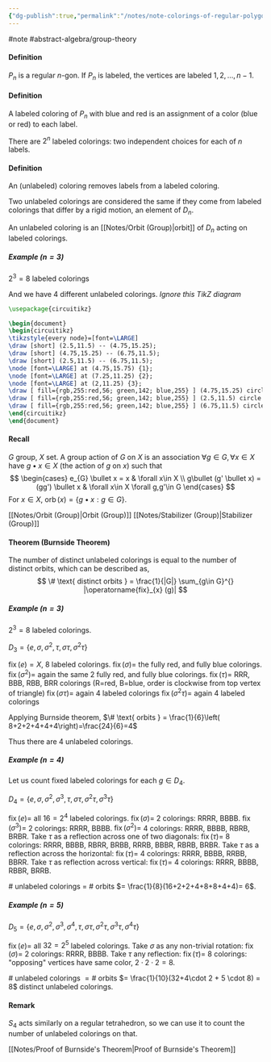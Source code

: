 ```yaml
---
{"dg-publish":true,"permalink":"/notes/note-colorings-of-regular-polygons/"}
---
```


#note #abstract-algebra/group-theory  

#### Definition
$P_{n}$ is a regular $n$-gon. If $P_{n}$ is labeled, the vertices are labeled $1,2,\ldots, n-1$.

#### Definition
A labeled coloring of $P_{n}$ with blue and red is an assignment of a color (blue or red) to each label.

There are $2^n$ labeled colorings: two independent choices for each of $n$ labels.

#### Definition
An (unlabeled) coloring removes labels from a labeled coloring. 

Two unlabeled colorings are considered the same if they come from labeled colorings that differ by a rigid motion, an element of $D_{n}$.

An unlabeled coloring is an [[Notes/Orbit (Group)\|orbit]] of $D_{n}$ acting on labeled colorings.

##### Example ($n=3$)
$2^3=8$ labeled colorings 

And we have 4 different unlabeled colorings.
*Ignore this TikZ diagram*
```tikz
\usepackage{circuitikz}

\begin{document}
\begin{circuitikz}
\tikzstyle{every node}=[font=\LARGE]
\draw [short] (2.5,11.5) -- (4.75,15.25);
\draw [short] (4.75,15.25) -- (6.75,11.5);
\draw [short] (2.5,11.5) -- (6.75,11.5);
\node [font=\LARGE] at (4.75,15.75) {1};
\node [font=\LARGE] at (7.25,11.25) {2};
\node [font=\LARGE] at (2,11.25) {3};
\draw [ fill={rgb,255:red,56; green,142; blue,255} ] (4.75,15.25) circle (0.25cm);
\draw [ fill={rgb,255:red,56; green,142; blue,255} ] (2.5,11.5) circle (0.25cm);
\draw [ fill={rgb,255:red,56; green,142; blue,255} ] (6.75,11.5) circle (0.25cm);
\end{circuitikz}
\end{document}
```


#### Recall
$G$ group, $X$ set. A group action of $G$ on $X$ is an association $\forall g\in G, \forall x \in X$ have $g\bullet x \in X$ (the action of $g$ on $x$) such that 
$$
\begin{cases}
e_{G} \bullet x = x & \forall x\in X \\
g\bullet (g' \bullet x) = (gg') \bullet x & \forall x\in X \forall g,g'\in G 
\end{cases}
$$
For $x\in X$, $\operatorname{orb}(x) = \{  g\bullet x : g\in G \}$.

[[Notes/Orbit (Group)\|Orbit (Group)]]
[[Notes/Stabilizer (Group)\|Stabilizer (Group)]]
#### Theorem (Burnside Theorem)
The number of distinct unlabeled colorings is equal to the number of distinct orbits, which can be described as,
$$
\# \text{ distinct orbits } = \frac{1}{|G|} \sum_{g\in G}^{} |\operatorname{fix}_{x} (g)|
$$

##### Example ($n=3$)
$2^3=8$ labeled colorings.

$D_{3} = \{  e, \sigma, \sigma^2, \tau, \sigma \tau,\sigma^2\tau \}$

$\operatorname{fix}(e) = X$, 8 labeled colorings.
$\operatorname{fix}(\sigma) =$ the fully red, and fully blue colorings.
$\operatorname{fix}(\sigma^2) =$ again the same 2 fully red, and fully blue colorings.
$\operatorname{fix}(\tau)=$ RRR, BBB, RBB, BRR colorings (R=red, B=blue, order is clockwise from top vertex of triangle)
$\operatorname{fix}(\sigma \tau) =$ again 4 labeled colorings
$\operatorname{fix}(\sigma^2\tau) =$ again 4 labeled colorings

Applying Burnside theorem,
$\# \text{ orbits } = \frac{1}{6}\left( 8+2+2+4+4+4\right)=\frac{24}{6}=4$ 

Thus there are 4 unlabeled colorings.


##### Example ($n=4$)
Let us count fixed labeled colorings for each $g\in D_{4}$.

$D_{4}=\{ e,\sigma,\sigma^2,\sigma^3,\tau,\sigma \tau,\sigma^2\tau,\sigma^3\tau \}$

$\operatorname{fix}(e) =$ all $16=2^4$ labeled colorings.
$\operatorname{fix}(\sigma)=$ $2$ colorings: RRRR, BBBB.
$\operatorname{fix}(\sigma^3)=$ $2$ colorings: RRRR, BBBB.
$\operatorname{fix}(\sigma^2)=$ $4$ colorings: RRRR, BBBB, RBRB, BRBR.
Take $\tau$ as a reflection across one of two diagonals:
$\operatorname{fix}(\tau)=$ $8$ colorings: RRRR, BBBB, RBRR, BRBB, RRRB, BBBR, RBRB, BRBR.
Take $\tau$ as a reflection across the horizontal:
$\operatorname{fix}(\tau)=$ $4$ colorings: RRRR, BBBB, RRBB, BBRR.
Take $\tau$ as reflection across vertical:
$\operatorname{fix}(\tau)=$ $4$ colorings: RRRR, BBBB, RBBR, BRRB.

$\#$ unlabeled colorings $=$ $\#$ orbits $= \frac{1}{8}(16+2+2+4+8+8+4+4)= 6$.

##### Example ($n=5$)
$D_{5}=\{ e,\sigma,\sigma^2,\sigma^3,\sigma^4, \tau,\sigma \tau,\sigma^2\tau,\sigma^3\tau,\sigma^4\tau \}$

$\operatorname{fix}(e) =$ all $32=2^5$ labeled colorings.
Take $\sigma$ as any non-trivial rotation:
$\operatorname{fix}(\sigma)=$ $2$ colorings: RRRR, BBBB.
Take $\tau$ any reflection:
$\operatorname{fix}(\tau)=$ $8$ colorings: "opposing" vertices have same color, $2\cdot 2 \cdot 2 = 8$.

$\#$ unlabeled colorings $= \#$ orbits $= \frac{1}{10}(32+4\cdot 2 + 5 \cdot 8) = 8$ distinct unlabeled colorings.

#### Remark
$S_{4}$ acts similarly on a regular tetrahedron, so we can use it to count the number of unlabeled colorings on that.

[[Notes/Proof of Burnside's Theorem\|Proof of Burnside's Theorem]]